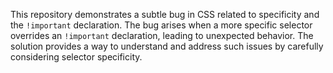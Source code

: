 This repository demonstrates a subtle bug in CSS related to specificity and the `!important` declaration.  The bug arises when a more specific selector overrides an `!important` declaration, leading to unexpected behavior. The solution provides a way to understand and address such issues by carefully considering selector specificity.